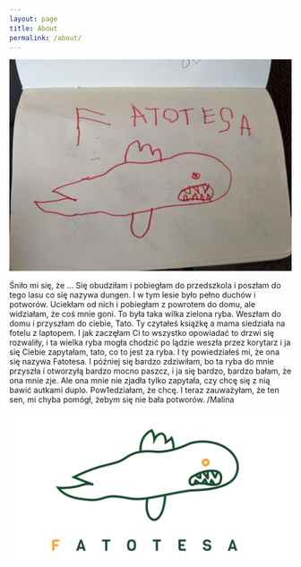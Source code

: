 ```yaml
---
layout: page
title: About
permalink: /about/
---
```


![Fatotesa](assets/images/original.jpg)

<span class="about">
Śniło mi się, że ...
</span>
 
<span class="about">
Się obudziłam i pobiegłam do przedszkola i poszłam do tego lasu co się nazywa dungen.
I w tym lesie było pełno duchów i potworów. Uciekłam od nich i pobiegłam z powrotem do domu,
ale widziałam, że coś mnie goni. To była taka wilka zielona ryba. Weszłam do domu i przyszłam
do ciebie, Tato. Ty czytałeś książkę a mama siedziała na fotelu z laptopem. I jak zaczęłam
Ci to wszystko opowiadać to drzwi się rozwaliły, i ta wielka ryba mogła chodzić po lądzie
weszła przez korytarz i ja się Ciebie zapytałam, tato, co to jest za ryba. I ty powiedziałeś
mi, że ona się nazywa <span class="fatotesa">Fatotesa<span>.
</span>
 
<span class="about">
I później się bardzo zdziwiłam, bo ta ryba do mnie przyszła i otworzyłą bardzo mocno paszcz,
i ja się bardzo, bardzo bałam, że ona mnie zje. Ale ona mnie nie zjadła tylko zapytała, czy
chcę się z nią bawić autkami duplo. Pow1edziałam, że chcę. I teraz zauważyłam, że ten sen, mi
chyba pomógł, żebym się nie bała potworów.
</span>
 
<span class="about">
/Malina
</span>

![Fatotesa](assets/images/Fatotesa.png)
